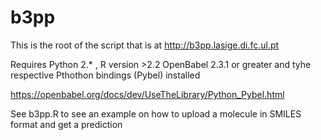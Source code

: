 # b3pp

This is the root of the script that is at http://b3pp.lasige.di.fc.ul.pt

Requires Python 2.* , R version >2.2
OpenBabel 2.3.1 or greater and tyhe respective Pthothon bindings (Pybel) installed

https://openbabel.org/docs/dev/UseTheLibrary/Python_Pybel.html

See b3pp.R to see an example on how to upload a molecule in SMILES format and get a prediction
